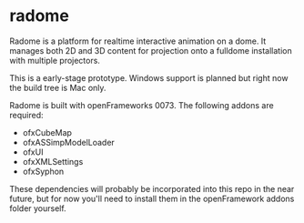 radome
======

Radome is a platform for realtime interactive animation on a dome. It manages both 2D and 3D content
for projection onto a fulldome installation with multiple projectors.

This is a early-stage prototype.  Windows support is planned but right now the build tree is Mac only.

Radome is built with openFrameworks 0073.  The following addons are required:
* ofxCubeMap
* ofxASSimpModelLoader
* ofxUI
* ofxXMLSettings
* ofxSyphon

These dependencies will probably be incorporated into this repo in the near future, but for now you'll
need to install them in the openFramework addons folder yourself.
